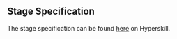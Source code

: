 ## Stage Specification

The stage specification can be found [here](https://hyperskill.org/projects/146/stages/789/implement) on Hyperskill.